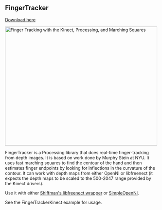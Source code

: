 ## FingerTracker

[Download here](https://github.com/downloads/atduskgreg/FingerTracker/FingerTracker.zip)

<a href="http://www.flickr.com/photos/unavoidablegrain/7953525620/" title="Finger Tracking with the Kinect, Processing, and Marching Squares by atduskgreg, on Flickr"><img src="http://farm9.staticflickr.com/8171/7953525620_7f04899ddf.jpg" width="500" height="392" alt="Finger Tracking with the Kinect, Processing, and Marching Squares"></a>

FingerTracker is a Processing library that does real-time finger-tracking from depth images. It is based on work done by Murphy Stein at NYU. It uses fast marching squares to find the contour of the hand and then estimates finger endpoints by looking for inflections in the curvature of the contour. It can work with depth maps from either OpenNI or libfreenect (it expects the depth maps to be scaled to the 500-2047 range provided by the Kinect drivers).

Use it with either [Shiffman's libfreenect wrapper](http://www.shiffman.net/p5/kinect/) or [SimpleOpenNI](http://code.google.com/p/simple-openni/).

See the FingerTrackerKinect example for usage.
